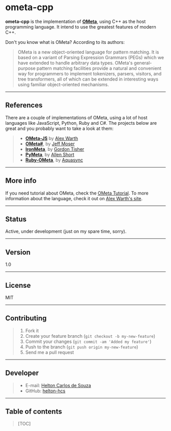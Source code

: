 **ometa-cpp**
===================

**ometa-cpp** is the implementation of **[OMeta]**, using C++ as the host programming language. It intend to use the greatest features of modern C++.

Don't you know what is OMeta? According to its authors:
>OMeta is a new object-oriented language for pattern matching. It is based on a variant of Parsing Expression Grammars (PEGs) which we have extended to handle arbitrary data types. OMeta's general-purpose pattern matching facilities provide a natural and convenient way for programmers to implement tokenizers, parsers, visitors, and tree transformers, all of which can be extended in interesting ways using familiar object-oriented mechanisms.

----------

References
-------------

There are a couple of implementations of OMeta, using a lot of host languages like JavaScript, Python, Ruby and C#. 
The projects below are great and you probably want to take a look at them:
> - **[OMeta-JS]** by [Alex Warth]
> - **[OMeta#]**, by [Jeff Moser]
> - **[IronMeta]**, by [Gordon Tisher]
> - **[PyMeta]**, by [Allen Short]
> - **[Ruby-OMeta]**, by [Aquasync]

----------

More info
-------------

If you need tutorial about OMeta, check the [OMeta Tutorial]. 
To more information about the language, check it out on [Alex Warth's site].

----------

Status
-------------
Active, under development (just on my spare time, sorry).

----------

Version
-------------
1.0

----------


License
----

MIT

----------

Contributing
-------------

>1. Fork it
>2. Create your feature branch (`git checkout -b my-new-feature`)
>3. Commit your changes (`git commit -am 'Added my feature'`)
>4. Push to the branch (`git push origin my-new-feature`)
>5. Send me a pull request

----------

Developer
----
> - E-mail: [Helton Carlos de Souza]
> - GitHub: [helton-hcs]

----------

Table of contents
----

> [TOC]


[Alex Warth's site]:http://tinlizzie.org/ometa/
[OMeta]:http://tinlizzie.org/ometa/
[Alex Warth]:https://github.com/alexwarth/
[Jeff Moser]:http://www.moserware.com/
[OMeta-JS]:https://github.com/alexwarth/ometa-js/
[OMeta#]:https://ometasharp.codeplex.com/
[IronMeta]:http://ironmeta.sourceforge.net/
[Gordon Tisher]:https://github.com/kulibali
[PyMeta]:https://launchpad.net/pymeta/
[Allen Short]:http://washort.twistedmatrix.com/
[Ruby-OMeta]:https://github.com/aquasync/ruby-ometa/
[Aquasync]:https://github.com/aquasync/
[OMeta Tutorial]:http://www.tinlizzie.org/ometa-js/#OMeta_Tutorial
[Helton Carlos de Souza]:mailto:helton.development@gmail.com
[helton-hcs]:https://github.com/helton-hcs
